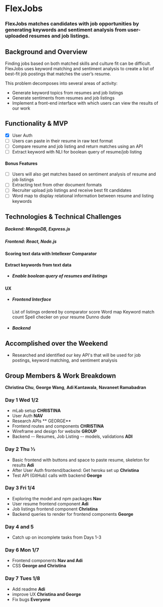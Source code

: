 # FlexJobs

### FlexJobs matches candidates with job opportunities by generating keywords and sentiment analysis from user-uploaded resumes and job listings. 

## Background and Overview

Finding jobs based on both matched skills and culture fit can be difficult. FlexJobs uses keyword matching and sentiment analysis to create a list of best-fit job postings that matches the user’s resume. 

This problem decomposes into several areas of activity:
  * Generate keyword topics from resumes and job listings   
  * Generate sentiments from resumes and job listings 
  * Implement a front-end interface with which users can view the results of our work 

## Functionality & MVP

   - [x] User Auth
   - [ ] Users can paste in their resume in raw text format  
   - [ ] Compare resume and job listing and return matches using an API 
   - [ ] Extract keyword with NLI for boolean query of resume/job listing

#### Bonus Features

   - [ ] Users will also get matches based on sentiment analysis of resume and job listings
   - [ ] Extracting text from other document formats 
   - [ ] Recruiter upload job listings and receive best fit candidates
   - [ ] Word map to display relational information between resume and listing keywords

## Technologies & Technical Challenges
  ##### Backend: MongoDB, Express.js 
  ##### Frontend: React, Node.js

#### Scoring text data with Intellexer Comparator


#### Extract keywords from text data 
  + ##### Enable boolean query of resumes and listings


#### UX
  + ##### Frontend Interface
	List of listings ordered by comparator score
	Word map
	Keyword match count
	Spell checker on your resume
	Dunno dude

  + ##### Backend


## Accomplished over the Weekend
 - Researched and identified our key API's that will be used for job postings, keyword matching, and sentiment analysis 
 
## Group Members & Work Breakdown

**Christina Chu**,
**George Wang**,
**Adi Kantawala**,
**Navaneet Ramabadran**


### Day 1 Wed 1/2
  * mLab setup **CHRISTINA** 
  * User Auth **NAV**
  * Research APIs ** GEORGE**  
  * Frontend routes and components **CHRISTINA** 
  * Wireframe and design for website **GROUP** 
  * Backend -- Resumes, Job Listing -- models, validations **ADI** 

### Day 2 Thu ⅓
  * Basic frontend with buttons and space to paste resume, skeleton for results **Adi**  
  * After User Auth frontend/backend: Get heroku set up **Christina**
  * Test API (GitHub) calls with backend **George** 

### Day 3 Fri 1/4
  * Exploring the model and npm packages **Nav** 
  * User resume frontend component **Adi** 
  * Job listings frontend component **Christina** 
  * Backend queries to render for frontend components **George** 

### Day 4 and 5 
  * Catch up on incomplete tasks from Days 1-3

### Day 6 Mon 1/7
  * Frontend components **Nav and Adi**
  * CSS **George and Christina** 

### Day 7 Tues 1/8 
  * Add readme **Adi**
  * improve UX **Christina and George**
  * Fix bugs **Everyone**

